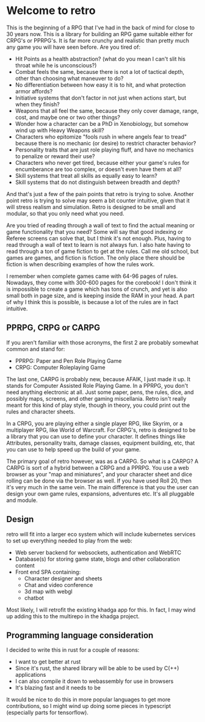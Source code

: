 # Welcome to retro

This is the beginning of a RPG that I've had in the back of mind for close to 30 years now.  This is a library for
building an RPG game suitable either for CRPG's or PPRPG's.  It is far more crunchy and realistic than pretty much any
game you will have seen before.  Are you tired of:

- Hit Points as a health abstraction? (what do you mean I can't slit his throat while he is unconscious?)
- Combat feels the same, because there is not a lot of tactical depth, other than choosing what maneuver to do?
- No differentiation between how easy it is to hit, and what protection armor affords?
- Initiative systems that don't factor in not just when actions start, but when they finish?
- Weapons that all feel the same, because they only cover damage, range, cost, and maybe one or two other things?
- Wonder how a character can be a PhD in Xenobiology, but somehow wind up with Heavy Weapons skill?
- Characters who epitomize "fools rush in where angels fear to tread" because there is no mechanic (or desire) to 
  restrict character behavior?
- Personality traits that are just role playing fluff, and have no mechanics to penalize or reward their use?
- Characters who never get tired, because either your game's rules for encumberance are too complex, or doesn't even have
  them at all?
- Skill systems that treat all skills as equally easy to learn?
- Skill systems that do not distinguish between breadth and depth?

And that's just a few of the pain points that retro is trying to solve.  Another point retro is trying to solve may seem
a bit counter intuitive, given that it will stress realism and simulation.  Retro is designed to be small and modular,
so that you only need what you need.

Are you tried of reading through a wall of text to find the actual meaning or game functionality that you need?  Some
will say that good indexing or Referee screens can solve that, but I think it's not enough.  Plus, having to read 
through a wall of text to learn is not always fun.  I also hate having to read through a ton of game fiction to get at
the rules.  Call me old school, but games are games, and fiction is fiction.  The only place there should be fiction is
when describing examples of how the rules work.

I remember when complete games came with 64-96 pages of rules.  Nowadays, they come with 300-600 pages for the corebook!
I don't think it is impossible to create a game which has tons of crunch, and yet is also small both in page size, and
is keeping inside the RAM in your head.  A part of why I think this is possible, is because a lot of the rules are
in fact intuitive.

## PPRPG, CRPG or CARPG

If you aren't familiar with those acronyms, the first 2 are probably somewhat common and stand for:

- PPRPG: Paper and Pen Role Playing Game
- CRPG: Computer Roleplaying Game

The last one, CARPG is probably new, because AFAIK, I just made it up.  It stands for Computer Assisted Role Playing
Game.  In a PPRPG, you don't need anything electronic at all.  Just some paper, pens, the rules, dice, and possibly
maps, screens, and other gaming miscellania.  Retro isn't really meant for this kind of play style, though in theory,
you could print out the rules and character sheets.

In a CRPG, you are playing either a single player RPG, like Skyrim, or a multiplayer RPG, like World of Warcraft.  For
CRPG's, retro is designed to be a library that you can use to define your character.  It defines things like Attributes,
personality traits, damage classes, equipment building, etc, that you can use to help speed up the build of your game.

The primary goal of retro however, was as a CARPG.  So what is a CARPG?  A CARPG is sort of a hybrid between a CRPG and
a PPRPG.  You use a web browser as your "map and miniatures", and your character sheet and dice rolling can be done via
the browser as well.  If you have used Roll 20, then it's very much in the same vein.  The main difference is that you
the user can design your own game rules, expansions, adventures etc.  It's all pluggable and module.

## Design

retro will fit into a larger eco system which will include kubernetes services to set up everything needed to play from
the web:

- Web server backend for websockets, authentication and WebRTC
- Database(s) for storing game state, blogs and other collaboration content
- Front end SPA containing:
  - Character designer and sheets
  - Chat and video conference
  - 3d map with webgl
  - chatbot

Most likely, I will retrofit the existing khadga app for this.  In fact, I may wind up adding this to the multirepo in
the khadga project.

## Programming language consideration

I decided to write this in rust for a couple of reasons:

- I want to get better at rust
- Since it's rust, the shared library will be able to be used by C(++) applications
- I can also compile it down to webassembly for use in browsers
- It's blazing fast and it needs to be

It would be nice to do this in more popular languages to get more contributions, so I might wind up doing some pieces
in typescript (especially parts for tensorflow).
